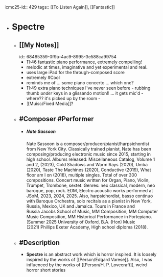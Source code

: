 icmc25-id:: 429
tags:: [[To Listen Again]], [[Fantastic]]

- # Spectre
	- ## [[My Notes]]
	  id:: 68485359-0f9a-4ac9-8995-3e588ca99754
		- 11:46 fantastic piano performance, extremely compelling!
		- melodic at times, imaginative and yet experimental and real.
		- uses large iPad for the through-composed score
		- extremely #Cool
		- reminds me of ... some piano concerto ... which one?
		- 11:49 extra piano techniques I've never seen before - rubbing thumb *under* keys in a glissando motion!! ... it gets mic'd - where?? it's picked up by the room -
		- [[Muisc/Fixed Media]]?
	- ## #Composer #Performer
		- ##### Nate Sassoon
		  
		  Nate Sassoon is a composer/producer/pianist/harpsichordist from New York City. Classically trained pianist, Nate has been composing/producing electronic music since 2015, starting in high school. Albums released: Miscellaneous Catalog, Volume 1 and 2, (2023), Cold Shadows and Warm Rays (2020), Umba (2020), Taste The Machines (2020), Conductive (2019), What floor am I on (2018), multiple singles. Total of over 300 compositions. Concert music written for Organ, Piano, Violin, Trumpet, Trombone, sextet. Genres: neo classical, modern, neo baroque, pop, rock. EDM, Electro acoustic works performed at JSoM, 2023, 2024, 2025. Also, harpsichordist, basso continuo with Baroque Orchestra, solo recitals as a pianist in New York, Russia, Mexico, UK and Jamaica. Tours in France and Russia Jacobs School of Music, MM Composition, MM Computer Music Composition, MM Historical Performance in Fortepiano. (Summer 2025 University of Oxford, B.A. (Hon) Music (2021) Phillips Exeter Academy, High school diploma (2018).
	- ## #Description
		- **Spectre** is an abstract work which is horror inspired. It is loosely inspired by the works of [[Person/Edgard Varese]]. Also, I was influenced by the works of [[Person/H. P. Lovecraft]], weird horror short stories